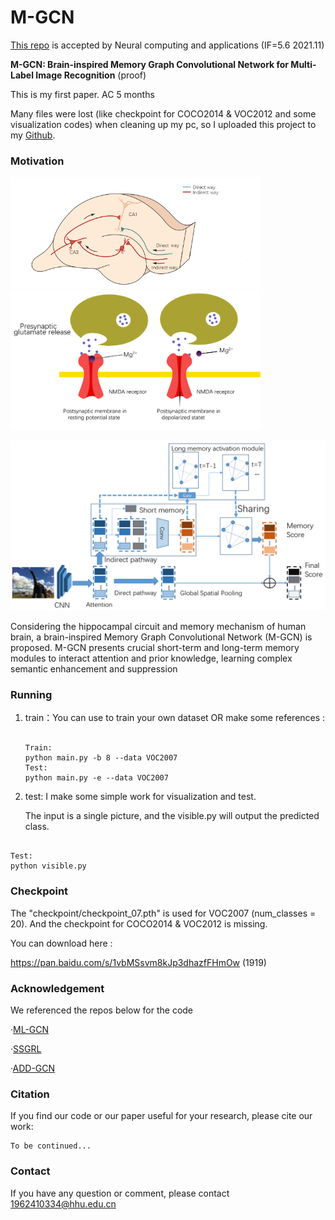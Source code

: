 # M-GCN

[This repo](https://github.com/Canyizl/M-GCN) is accepted by Neural computing and applications (IF=5.6 2021.11)

**M-GCN: Brain-inspired Memory Graph Convolutional Network for Multi-Label Image Recognition**  (proof)

This is my first paper. AC 5 months 

Many files were lost (like checkpoint for COCO2014 & VOC2012 and some visualization codes) when cleaning up my pc, so I uploaded this project to my [Github](https://github.com/Canyizl).




### Motivation

<p float="left">
<img src="readme_img/figure3.png" alt="hippocampal" width="400px" />  
<img src="readme_img/figure2.png" alt="NMDA" width="400px"/>
</p>



<img src="readme_img/figure5.png" alt="Preview model" width="800px" />

 Considering the hippocampal circuit and memory mechanism of human brain, a brain-inspired Memory Graph Convolutional Network (M-GCN) is proposed. M-GCN presents crucial short-term and long-term memory modules to interact attention and prior knowledge, learning complex semantic enhancement and suppression



### Running

1. train：You can use to train your own dataset OR make some references :

   ```
   
   Train:
   python main.py -b 8 --data VOC2007 
   Test:
   python main.py -e --data VOC2007
   
   ```
   
   

2. test: I make some simple work for visualization and test. 

   The input is a single picture, and the visible.py will output the predicted class.

  ```

  Test:
  python visible.py

  ```



### Checkpoint

The "checkpoint/checkpoint_07.pth" is used for VOC2007 (num_classes = 20). And the checkpoint for COCO2014 & VOC2012 is missing.

You can download here :

https://pan.baidu.com/s/1vbMSsvm8kJp3dhazfFHmOw (1919)



### Acknowledgement

We referenced the repos below for the code

·[ML-GCN](https://github.com/Megvii-Nanjing/ML-GCN)

·[SSGRL](https://github.com/HCPLab-SYSU/SSGRL)

·[ADD-GCN](https://github.com/Yejin0111/ADD-GCN)



### Citation

If you find our code or our paper useful for your research, please cite our work:

```
To be continued...
```



### Contact

If you have any question or comment, please contact 1962410334@hhu.edu.cn
